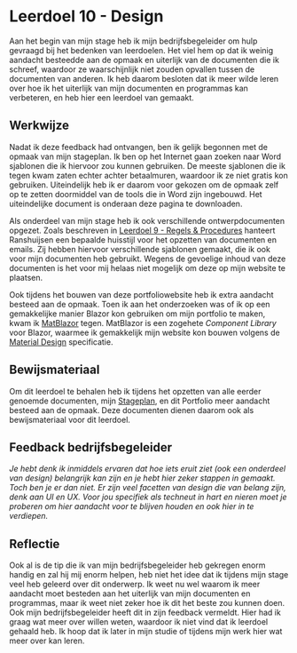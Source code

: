 ﻿# Leerdoel 10 - Design
Aan het begin van mijn stage heb ik mijn bedrijfsbegeleider om hulp gevraagd bij het bedenken van leerdoelen. Het viel hem op dat ik weinig aandacht besteedde aan de opmaak en uiterlijk van de documenten die ik schreef, waardoor ze waarschijnlijk niet zouden opvallen tussen de documenten van anderen. Ik heb daarom besloten dat ik meer wilde leren over hoe ik het uiterlijk van mijn documenten en programmas kan verbeteren, en heb hier een leerdoel van gemaakt.

## Werkwijze

Nadat ik deze feedback had ontvangen, ben ik gelijk begonnen met de opmaak van mijn stageplan. Ik ben op het Internet gaan zoeken naar Word sjablonen die ik hiervoor zou kunnen gebruiken. De meeste sjablonen die ik tegen kwam zaten echter achter betaalmuren, waardoor ik ze niet gratis kon gebruiken. Uiteindelijk heb ik er daarom voor gekozen om de opmaak zelf op te zetten doormiddel van de tools die in Word zijn ingebouwd. Het uiteindelijke document is onderaan deze pagina te downloaden.

Als onderdeel van mijn stage heb ik ook verschillende ontwerpdocumenten opgezet. Zoals beschreven in [Leerdoel 9 - Regels & Procedures](Content/Stage3/Leerdoelen/9) hanteert Ranshuijsen een bepaalde huisstijl voor het opzetten van documenten en emails. Zij hebben hiervoor verschillende sjablonen gemaakt, die ik ook voor mijn documenten heb gebruikt. Wegens de gevoelige inhoud van deze documenten is het voor mij helaas niet mogelijk om deze op mijn website te plaatsen.

Ook tijdens het bouwen van deze portfoliowebsite heb ik extra aandacht besteed aan de opmaak. Toen ik aan het onderzoeken was of ik op een gemakkelijke manier Blazor kon gebruiken om mijn portfolio te maken, kwam ik [MatBlazor](https://www.matblazor.com/) tegen. MatBlazor is een zogehete _Component Library_ voor Blazor, waarmee ik gemakkelijk mijn website kon bouwen volgens de [Material Design](https://material.io/design) specificatie. 

## Bewijsmateriaal
Om dit leerdoel te behalen heb ik tijdens het opzetten van alle eerder genoemde documenten, mijn [Stageplan](Content/Stage3/Stageplan), en dit Portfolio meer aandacht besteed aan de opmaak. Deze documenten dienen daarom ook als bewijsmateriaal voor dit leerdoel.

## Feedback bedrijfsbegeleider
*Je hebt denk ik inmiddels ervaren dat hoe iets eruit ziet (ook een onderdeel van design) belangrijk kan zijn en je hebt hier zeker stappen in gemaakt. Toch ben je er dan niet. Er zijn veel facetten van design die van belang zijn, denk aan UI en UX. Voor jou specifiek als techneut in hart en nieren moet je proberen om hier aandacht voor te blijven houden en ook hier in te verdiepen.*

## Reflectie
Ook al is de tip die ik van mijn bedrijfsbegeleider heb gekregen enorm handig en zal hij mij enorm helpen, heb niet het idee dat ik tijdens mijn stage veel heb geleerd over dit onderwerp. Ik weet nu wel waarom ik meer aandacht moet besteden aan het uiterlijk van mijn documenten en programmas, maar ik weet niet zeker hoe ik dit het beste zou kunnen doen. Ook mijn bedrijfsbegeleider heeft dit in zijn feedback vermeldt. Hier had ik graag wat meer over willen weten, waardoor ik niet vind dat ik leerdoel gehaald heb. Ik hoop dat ik later in mijn studie of tijdens mijn werk hier wat meer over kan leren.

